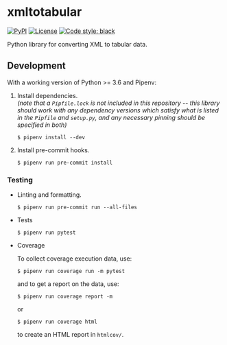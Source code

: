# xmltotabular

[![PyPI](https://img.shields.io/pypi/v/xmltotabular.svg)](https://pypi.org/project/xmltotabular/)
[![License](https://img.shields.io/github/license/simonwiles/xmltotabular)](https://github.com/simonwiles/xmltotabular/blob/main/LICENSE)
[![Code style: black](https://img.shields.io/badge/code%20style-black-000000.svg)](https://github.com/psf/black)

Python library for converting XML to tabular data.

## Development

With a working version of Python >= 3.6 and Pipenv:

1. Install dependencies.  
   _(note that a `Pipfile.lock` is not included in this repository -- this library should work with any dependency versions which satisfy what is listed in the `Pipfile` and `setup.py`, and any necessary pinning should be specified in both)_

   ```
   $ pipenv install --dev
   ```

2. Install pre-commit hooks.
   ```
   $ pipenv run pre-commit install
   ```

### Testing

- Linting and formatting.

  ```
  $ pipenv run pre-commit run --all-files
  ```

- Tests

  ```
  $ pipenv run pytest
  ```

- Coverage

  To collect coverage execution data, use:

  ```
  $ pipenv run coverage run -m pytest
  ```

  and to get a report on the data, use:

  ```
  $ pipenv run coverage report -m
  ```

  or

  ```
  $ pipenv run coverage html
  ```

  to create an HTML report in `htmlcov/`.
